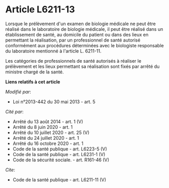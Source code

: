 # Article L6211-13

Lorsque le prélèvement d'un examen de biologie médicale ne peut être réalisé dans le laboratoire de biologie médicale, il
peut être réalisé dans un établissement de santé, au domicile du patient ou dans des lieux en permettant la réalisation, par
un professionnel de santé autorisé conformément aux procédures déterminées avec le biologiste responsable du laboratoire
mentionné à l'article L. 6211-11.

Les catégories de professionnels de santé autorisés à réaliser le prélèvement et les lieux permettant sa réalisation sont
fixés par arrêté du ministre chargé de la santé.

**Liens relatifs à cet article**

_Modifié par_:

  - Loi n°2013-442 du 30 mai 2013 - art. 5

_Cité par_:

  - Arrêté du 13 août 2014 - art. 1 (V)
  - Arrêté du 8 juin 2020 - art. 1
  - Arrêté du 10 juillet 2020 - art. 25 (V)
  - Arrêté du 24 juillet 2020 - art. 1
  - Arrêté du 16 octobre 2020 - art. 1
  - Code de la santé publique - art. L6223-5 (V)
  - Code de la santé publique - art. L6231-1 (V)
  - Code de la sécurité sociale. - art. R161-46 (V)

_Cite_:

  - Code de la santé publique - art. L6211-11 (V)
